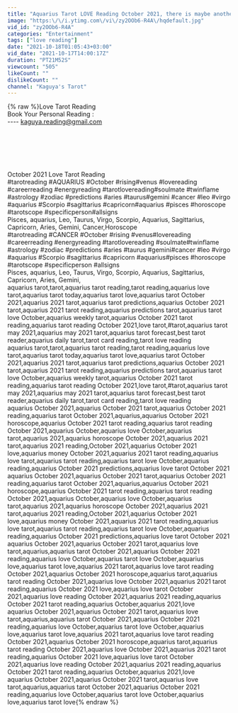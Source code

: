 ```yaml
---
title: "Aquarius Tarot LOVE Reading October 2021, there is maybe another women in his life"
image: "https:\/\/i.ytimg.com\/vi\/zy2OOb6-R4A\/hqdefault.jpg"
vid_id: "zy2OOb6-R4A"
categories: "Entertainment"
tags: ["love reading"]
date: "2021-10-18T01:05:43+03:00"
vid_date: "2021-10-17T14:00:17Z"
duration: "PT21M52S"
viewcount: "505"
likeCount: ""
dislikeCount: ""
channel: "Kaguya's Tarot"
---
```

{% raw %}Love Tarot Reading<br />Book Your Personal Reading :<br />---- kaguya.reading@gmail.com<br /><br /><br /><br /><br /><br /><br />October 2021 Love Tarot Reading<br />#tarotreading​ #AQUARIUS​ #October​ #rising​ #venus​ #lovereading​ #careerreading​ #energyreading​ #tarotlovereading​ #soulmate​ #twinflame​ #astrology​  #zodiac​ #predictions​ #aries​ #taurus​ #gemini​ #cancer​ #leo​ #virgo​ #aquarius​ #Scorpio​ #sagittarius​ #capricorn​ #aquarius​ #pisces​ #horoscope​ #tarotscope​ #specificperson​ #allsigns​<br />Pisces, aquarius, Leo, Taurus, Virgo, Scorpio, Aquarius, Sagittarius, Capricorn, Aries, Gemini, Cancer,Horoscope<br />#tarotreading​ #CANCER​ #October​ #rising​ #venus​ #lovereading​ #careerreading​ #energyreading​ #tarotlovereading​ #soulmate​ #twinflame​ #astrology​  #zodiac​ #predictions​ #aries​ #taurus​ #gemini​ #cancer​ #leo​ #virgo​ #aquarius​ #Scorpio​ #sagittarius​ #capricorn​ #aquarius​ #pisces​ #horoscope​ #tarotscope​ #specificperson​ #allsigns​<br />Pisces, aquarius, Leo, Taurus, Virgo, Scorpio, Aquarius, Sagittarius, Capricorn, Aries, Gemini,<br />aquarius tarot,tarot,aquarius tarot reading,tarot reading,aquarius love tarot,aquarius tarot today,aquarius tarot love,aquarius tarot October 2021,aquarius 2021 tarot,aquarius tarot predictions,aquarius October 2021 tarot,aquarius 2021 tarot reading,aquarius predictions tarot,aquarius tarot love October,aquarius weekly tarot,aquarius October 2021 tarot reading,aquarius tarot reading October 2021,love tarot,#tarot,aquarius tarot may 2021,aquarius may 2021 tarot,aquarius tarot forecast,best tarot reader,aquarius daily tarot,tarot card reading,tarot love reading<br />aquarius tarot,tarot,aquarius tarot reading,tarot reading,aquarius love tarot,aquarius tarot today,aquarius tarot love,aquarius tarot October 2021,aquarius 2021 tarot,aquarius tarot predictions,aquarius October 2021 tarot,aquarius 2021 tarot reading,aquarius predictions tarot,aquarius tarot love October,aquarius weekly tarot,aquarius October 2021 tarot reading,aquarius tarot reading October 2021,love tarot,#tarot,aquarius tarot may 2021,aquarius may 2021 tarot,aquarius tarot forecast,best tarot reader,aquarius daily tarot,tarot card reading,tarot love reading<br />aquarius October 2021,aquarius October 2021 tarot,aquarius October 2021 reading,aquarius tarot October 2021,aquarius,aquarius October 2021 horoscope,aquarius October 2021 tarot reading,aquarius tarot reading October 2021,aquarius October,aquarius love October,aquarius tarot,aquarius 2021,aquarius horoscope October 2021,aquarius 2021 tarot,aquarius 2021 reading,October 2021,aquarius October 2021 love,aquarius money October 2021,aquarius 2021 tarot reading,aquarius love tarot,aquarius tarot reading,aquarius tarot love October,aquarius reading,aquarius October 2021 predictions,aquarius love tarot October 2021<br />aquarius October 2021,aquarius October 2021 tarot,aquarius October 2021 reading,aquarius tarot October 2021,aquarius,aquarius October 2021 horoscope,aquarius October 2021 tarot reading,aquarius tarot reading October 2021,aquarius October,aquarius love October,aquarius tarot,aquarius 2021,aquarius horoscope October 2021,aquarius 2021 tarot,aquarius 2021 reading,October 2021,aquarius October 2021 love,aquarius money October 2021,aquarius 2021 tarot reading,aquarius love tarot,aquarius tarot reading,aquarius tarot love October,aquarius reading,aquarius October 2021 predictions,aquarius love tarot October 2021<br />aquarius October 2021,aquarius October 2021 tarot,aquarius love tarot,aquarius,aquarius tarot October 2021,aquarius October 2021 reading,aquarius love October,aquarius tarot love October,aquarius love,aquarius tarot love,aquarius 2021 tarot,aquarius love tarot reading October 2021,aquarius October 2021 horoscope,aquarius tarot,aquarius tarot reading October 2021,aquarius love October 2021,aquarius 2021 tarot reading,aquarius October 2021 love,aquarius love tarot October 2021,aquarius love reading October 2021,aquarius 2021 reading,aquarius October 2021 tarot reading,aquarius October,aquarius 2021,love<br />aquarius October 2021,aquarius October 2021 tarot,aquarius love tarot,aquarius,aquarius tarot October 2021,aquarius October 2021 reading,aquarius love October,aquarius tarot love October,aquarius love,aquarius tarot love,aquarius 2021 tarot,aquarius love tarot reading October 2021,aquarius October 2021 horoscope,aquarius tarot,aquarius tarot reading October 2021,aquarius love October 2021,aquarius 2021 tarot reading,aquarius October 2021 love,aquarius love tarot October 2021,aquarius love reading October 2021,aquarius 2021 reading,aquarius October 2021 tarot reading,aquarius October,aquarius 2021,love<br />aquarius October 2021,aquarius October 2021 tarot,aquarius love tarot,aquarius,aquarius tarot October 2021,aquarius October 2021 reading,aquarius love October,aquarius tarot love October,aquarius love,aquarius tarot love{% endraw %}
